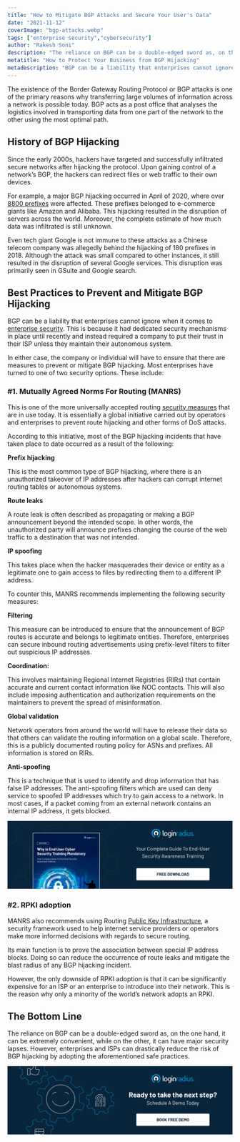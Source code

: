 ```yaml
---
title: "How to Mitigate BGP Attacks and Secure Your User's Data"
date: "2021-11-12"
coverImage: "bgp-attacks.webp"
tags: ["enterprise security","cybersecurity"]
author: "Rakesh Soni"
description: "The reliance on BGP can be a double-edged sword as, on the one hand, it can be extremely convenient, while on the other, it can have major security lapses. However, enterprises can drastically reduce the risk by adopting the practices mentioned in the blog."
metatitle: "How to Protect Your Business from BGP Hijacking"
metadescription: "BGP can be a liability that enterprises cannot ignore. Learn how to protect your enterprise from BGP route hijacking."
---
```


The existence of the Border Gateway Routing Protocol or BGP attacks is one of the primary reasons why transferring large volumes of information across a network is possible today. BGP acts as a post office that analyses the logistics involved in transporting data from one part of the network to the other using the most optimal path. 


## History of BGP Hijacking 

Since the early 2000s, hackers have targeted and successfully infiltrated secure networks after hijacking the protocol. Upon gaining control of a network’s BGP, the hackers can redirect files or web traffic to their own devices. 

For example, a major BGP hijacking occurred in April of 2020, where over [8800 prefixes](https://www.manrs.org/2020/04/not-just-another-bgp-hijack/) were affected. These prefixes belonged to e-commerce giants like Amazon and Alibaba. This hijacking resulted in the disruption of servers across the world. Moreover, the complete estimate of how much data was infiltrated is still unknown.  

Even tech giant Google is not immune to these attacks as a Chinese telecom company was allegedly behind the hijacking of 180 prefixes in 2018. Although the attack was small compared to other instances, it still resulted in the disruption of several Google services. This disruption was primarily seen in GSuite and Google search. 


## Best Practices to Prevent and Mitigate BGP Hijacking 

BGP can be a liability that enterprises cannot ignore when it comes to [enterprise security](https://www.loginradius.com/customer-security/). This is because it had dedicated security mechanisms in place until recently and instead required a company to put their trust in their ISP unless they maintain their autonomous system. 

In either case, the company or individual will have to ensure that there are measures to prevent or mitigate BGP hijacking. Most enterprises have turned to one of two security options. These include: 

### #1. Mutually Agreed Norms For Routing (MANRS) 

This is one of the more universally accepted routing [security measures](https://www.loginradius.com/blog/identity/maintaining-quality-data-security-practices/) that are in use today. It is essentially a global initiative carried out by operators and enterprises to prevent route hijacking and other forms of DoS attacks. 

According to this initiative, most of the BGP hijacking incidents that have taken place to date occurred as a result of the following: 

**Prefix hijacking**

This is the most common type of BGP hijacking, where there is an unauthorized takeover of IP addresses after hackers can corrupt internet routing tables or autonomous systems. 

**Route leaks**

A route leak is often described as propagating or making a BGP announcement beyond the intended scope. In other words, the unauthorized party will announce prefixes changing the course of the web traffic to a destination that was not intended. 

**IP spoofing**

This takes place when the hacker masquerades their device or entity as a legitimate one to gain access to files by redirecting them to a different IP address. 

To counter this, MANRS recommends implementing the following security measures: 

**Filtering**

This measure can be introduced to ensure that the announcement of BGP routes is accurate and belongs to legitimate entities. Therefore, enterprises can secure inbound routing advertisements using prefix-level filters to filter out suspicious IP addresses. 

**Coordination:**

This involves maintaining Regional Internet Registries (RIRs) that contain accurate and current contact information like NOC contacts. This will also include imposing authentication and authorization requirements on the maintainers to prevent the spread of misinformation. 

**Global validation**

Network operators from around the world will have to release their data so that others can validate the routing information on a global scale. Therefore, this is a publicly documented routing policy for ASNs and prefixes. All information is stored on RIRs. 

**Anti-spoofing**

This is a technique that is used to identify and drop information that has false IP addresses. The anti-spoofing filters which are used can deny service to spoofed IP addresses which try to gain access to a network. In most cases, if a packet coming from an external network contains an internal IP address, it gets blocked. 

[![WP-cybersecurty-training](WP-cybersecurty-training.webp)](https://www.loginradius.com/resource/why-is-end-user-cyber-security-training-mandatory/)


### #2. RPKI adoption

MANRS also recommends using Routing [Public Key Infrastructure](https://www.loginradius.com/blog/identity/pki-future-secure-communications/), a security framework used to help internet service providers or operators make more informed decisions with regards to secure routing. 

Its main function is to prove the association between special IP address blocks. Doing so can reduce the occurrence of route leaks and mitigate the blast radius of any BGP hijacking incident.

However, the only downside of RPKI adoption is that it can be significantly expensive for an ISP or an enterprise to introduce into their network. This is the reason why only a minority of the world’s network adopts an RPKI. 

## The Bottom Line

The reliance on BGP can be a double-edged sword as, on the one hand, it can be extremely convenient, while on the other, it can have major security lapses. However, enterprises and ISPs can drastically reduce the risk of BGP hijacking by adopting the aforementioned safe practices. 


[![book-a-demo-loginradius](../../assets/book-a-demo-loginradius.webp)](https://www.loginradius.com/contact-us?utm_source=blog&utm_medium=web&utm_campaign=how-to-protect-business-bgp-hijacking)